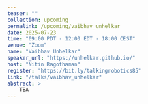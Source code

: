 ```yaml
---
teaser: ""
collection: upcoming
permalink: /upcoming/vaibhav_unhelkar
date: 2025-07-23
time: "09:00 PDT - 12:00 EDT - 18:00 CEST"
venue: "Zoom"
name: "Vaibhav Unhelkar"
speaker_url: "https://unhelkar.github.io/"
host: "Nitin Ragothaman"
register: "https://bit.ly/talkingrobotics85"
link: "/talks/vaibhav_unhelkar"
abstract: >
    TBA
---
```

